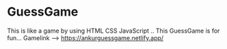 # GuessGame
This is like a game by using HTML CSS JavaScript .. This GuessGame is for fun...
Gamelink --> https://ankurguessgame.netlify.app/

